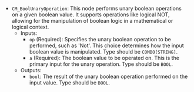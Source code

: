 - `CM_BoolUnaryOperation`: This node performs unary boolean operations on a given boolean value. It supports operations like logical NOT, allowing for the manipulation of boolean logic in a mathematical or logical context.
    - Inputs:
        - `op` (Required): Specifies the unary boolean operation to be performed, such as 'Not'. This choice determines how the input boolean value is manipulated. Type should be `COMBO[STRING]`.
        - `a` (Required): The boolean value to be operated on. This is the primary input for the unary operation. Type should be `BOOL`.
    - Outputs:
        - `bool`: The result of the unary boolean operation performed on the input value. Type should be `BOOL`.

